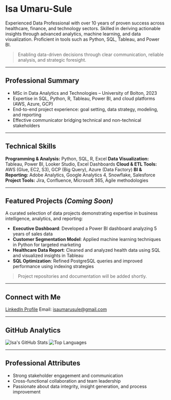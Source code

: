 # Isa Umaru-Sule

Experienced Data Professional with over 10 years of proven success across healthcare, finance, and technology sectors. Skilled in deriving actionable insights through advanced analytics, machine learning, and data visualization. Proficient in tools such as Python, SQL, Tableau, and Power BI.

> Enabling data-driven decisions through clear communication, reliable analysis, and strategic foresight.

---

## Professional Summary

* MSc in Data Analytics and Technologies – University of Bolton, 2023
* Expertise in SQL, Python, R, Tableau, Power BI, and cloud platforms (AWS, Azure, GCP)
* End-to-end project experience: goal setting, data strategy, modeling, and reporting
* Effective communicator bridging technical and non-technical stakeholders

---

## Technical Skills

**Programming & Analysis:** Python, SQL, R, Excel
**Data Visualization:** Tableau, Power BI, Looker Studio, Excel Dashboards
**Cloud & ETL Tools:** AWS (Glue, EC2, S3), GCP (Big Query), Azure (Data Factory)
**BI & Reporting:** Adobe Analytics, Google Analytics 4, Snowflake, Salesforce
**Project Tools:** Jira, Confluence, Microsoft 365, Agile methodologies

---

## Featured Projects *(Coming Soon)*

A curated selection of data projects demonstrating expertise in business intelligence, analytics, and reporting:

* **Executive Dashboard**: Developed a Power BI dashboard analyzing 5 years of sales data
* **Customer Segmentation Model**: Applied machine learning techniques in Python for targeted marketing
* **Healthcare Data Report**: Cleaned and analyzed health data using SQL and visualized insights in Tableau
* **SQL Optimization**: Refined PostgreSQL queries and improved performance using indexing strategies

> Project repositories and documentation will be added shortly.

---

## Connect with Me

[LinkedIn Profile](https://www.linkedin.com/in/isaumarusule/)
Email: [isaumarusule@gmail.com](mailto:isaumarusule@gmail.com)

---

## GitHub Analytics

![Isa's GitHub Stats](https://github-readme-stats.vercel.app/api?username=isaumarusule\&show_icons=true\&theme=default)
![Top Languages](https://github-readme-stats.vercel.app/api/top-langs/?username=isaumarusule\&layout=compact\&theme=default)

---

## Professional Attributes

* Strong stakeholder engagement and communication
* Cross-functional collaboration and team leadership
* Passionate about data integrity, insight generation, and process improvement
